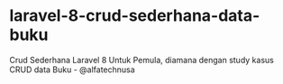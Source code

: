 # laravel-8-crud-sederhana-data-buku
Crud Sederhana Laravel 8 Untuk Pemula, diamana dengan study kasus CRUD data Buku - @alfatechnusa
